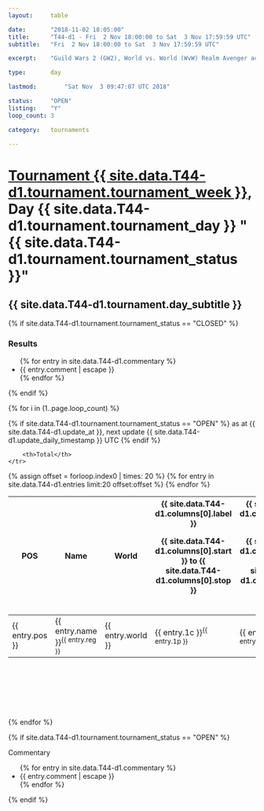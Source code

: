 ```yaml
---
layout: 	table

date: 		"2018-11-02 18:05:00"
title: 		"T44-d1 - Fri  2 Nov 18:00:00 to Sat  3 Nov 17:59:59 UTC"
subtitle: 	"Fri  2 Nov 18:00:00 to Sat  3 Nov 17:59:59 UTC"

excerpt:    "Guild Wars 2 (GW2), World vs. World (WvW) Realm Avenger achivement Tournament. \"Every Kill Counts\""

type:       day

lastmod: 		"Sat Nov  3 09:47:07 UTC 2018"

status:     "OPEN"
listing:    "Y"
loop_count: 3

category: 	tournaments

---
```

<div class="table_header">
    <h1><a href="{{ site.data.T44-d1.tournament.week_url }}">Tournament {{ site.data.T44-d1.tournament.tournament_week }}</a>, Day {{ site.data.T44-d1.tournament.tournament_day }} "{{ site.data.T44-d1.tournament.tournament_status }}"</h1>
    <h2>{{ site.data.T44-d1.tournament.day_subtitle }}</h2> 
</div>

{% if site.data.T44-d1.tournament.tournament_status == "CLOSED" %} 
<div class="commentary">
  <h3>Results</h3>
  <ul>
    {% for entry in site.data.T44-d1.commentary %}
    <li class="commentary_list">{{ entry.comment | escape }}</li>
    {% endfor %}
  </ul>
</div>
{% endif %}


{% for i in (1..page.loop_count) %}

{% if site.data.T44-d1.tournament.tournament_status == "OPEN" %} 
<span class="table_nextupdate">as at {{ site.data.T44-d1.update_at }}, next update {{ site.data.T44-d1.update_daily_timestamp }} UTC</span> 
{% endif %}

<table class="day_table">
  <colgroup>
    <col style="width:18px">
    <col style="width:55px">
    <col style="width:55px">
    <col style="width:12px">
    <col style="width:12px">
    <col style="width:12px">
    <col style="width:12px">
    <col style="width:12px">
    <col style="width:12px">
    <col style="width:12px">
    <col style="width:12px">
    <col style="width:12px">
    <col style="width:12px">
    <col style="width:12px">
    <col style="width:12px">
    <col style="width:12px">
    <col style="width:12px">
    <col style="width:12px">
    <col style="width:12px">
    <col style="width:12px">
    <col style="width:12px">
    <col style="width:12px">
    <col style="width:12px">
    <col style="width:12px">
    <col style="width:12px">
    <col style="width:12px">
    <col style="width:12px">
    <col style="width:18px">
  </colgroup>  
  <thead>
    <tr>
        <th>POS</th>
        <th class="AlignLeft">Name</th>
        <th class="AlignLeft">World</th>

<th><div class="label">{{ site.data.T44-d1.columns[0].label }}<p class="onhover">{{ site.data.T44-d1.columns[0].start }} to {{ site.data.T44-d1.columns[0].stop }}</p></div>​</th>
<th><div class="label">{{ site.data.T44-d1.columns[1].label }}<p class="onhover">{{ site.data.T44-d1.columns[1].start }} to {{ site.data.T44-d1.columns[1].stop }}</p></div>​</th>
<th><div class="label">{{ site.data.T44-d1.columns[2].label }}<p class="onhover">{{ site.data.T44-d1.columns[2].start }} to {{ site.data.T44-d1.columns[2].stop }}</p></div>​</th>
<th><div class="label">{{ site.data.T44-d1.columns[3].label }}<p class="onhover">{{ site.data.T44-d1.columns[3].start }} to {{ site.data.T44-d1.columns[3].stop }}</p></div>​</th>
<th><div class="label">{{ site.data.T44-d1.columns[4].label }}<p class="onhover">{{ site.data.T44-d1.columns[4].start }} to {{ site.data.T44-d1.columns[4].stop }}</p></div>​</th>
<th><div class="label">{{ site.data.T44-d1.columns[5].label }}<p class="onhover">{{ site.data.T44-d1.columns[5].start }} to {{ site.data.T44-d1.columns[5].stop }}</p></div>​</th>
<th><div class="label">{{ site.data.T44-d1.columns[6].label }}<p class="onhover">{{ site.data.T44-d1.columns[6].start }} to {{ site.data.T44-d1.columns[6].stop }}</p></div>​</th>
<th><div class="label">{{ site.data.T44-d1.columns[7].label }}<p class="onhover">{{ site.data.T44-d1.columns[7].start }} to {{ site.data.T44-d1.columns[7].stop }}</p></div>​</th>
<th><div class="label">{{ site.data.T44-d1.columns[8].label }}<p class="onhover">{{ site.data.T44-d1.columns[8].start }} to {{ site.data.T44-d1.columns[8].stop }}</p></div>​</th>
<th><div class="label">{{ site.data.T44-d1.columns[9].label }}<p class="onhover">{{ site.data.T44-d1.columns[9].start }} to {{ site.data.T44-d1.columns[9].stop }}</p></div>​</th>
<th><div class="label">{{ site.data.T44-d1.columns[10].label }}<p class="onhover">{{ site.data.T44-d1.columns[10].start }} to {{ site.data.T44-d1.columns[10].stop }}</p></div>​</th>

<th><div class="label">{{ site.data.T44-d1.columns[11].label }}<p class="onhover">{{ site.data.T44-d1.columns[11].start }} to {{ site.data.T44-d1.columns[11].stop }}</p></div>​</th>
<th><div class="label">{{ site.data.T44-d1.columns[12].label }}<p class="onhover">{{ site.data.T44-d1.columns[12].start }} to {{ site.data.T44-d1.columns[12].stop }}</p></div>​</th>
<th><div class="label">{{ site.data.T44-d1.columns[13].label }}<p class="onhover">{{ site.data.T44-d1.columns[13].start }} to {{ site.data.T44-d1.columns[13].stop }}</p></div>​</th>
<th><div class="label">{{ site.data.T44-d1.columns[14].label }}<p class="onhover">{{ site.data.T44-d1.columns[14].start }} to {{ site.data.T44-d1.columns[14].stop }}</p></div>​</th>
<th><div class="label">{{ site.data.T44-d1.columns[15].label }}<p class="onhover">{{ site.data.T44-d1.columns[15].start }} to {{ site.data.T44-d1.columns[15].stop }}</p></div>​</th>
<th><div class="label">{{ site.data.T44-d1.columns[16].label }}<p class="onhover">{{ site.data.T44-d1.columns[16].start }} to {{ site.data.T44-d1.columns[16].stop }}</p></div>​</th>
<th><div class="label">{{ site.data.T44-d1.columns[17].label }}<p class="onhover">{{ site.data.T44-d1.columns[17].start }} to {{ site.data.T44-d1.columns[17].stop }}</p></div>​</th>
<th><div class="label">{{ site.data.T44-d1.columns[18].label }}<p class="onhover">{{ site.data.T44-d1.columns[18].start }} to {{ site.data.T44-d1.columns[18].stop }}</p></div>​</th>
<th><div class="label">{{ site.data.T44-d1.columns[19].label }}<p class="onhover">{{ site.data.T44-d1.columns[19].start }} to {{ site.data.T44-d1.columns[19].stop }}</p></div>​</th>
<th><div class="label">{{ site.data.T44-d1.columns[20].label }}<p class="onhover">{{ site.data.T44-d1.columns[20].start }} to {{ site.data.T44-d1.columns[20].stop }}</p></div>​</th>

<th><div class="label">{{ site.data.T44-d1.columns[21].label }}<p class="onhover">{{ site.data.T44-d1.columns[21].start }} to {{ site.data.T44-d1.columns[21].stop }}</p></div>​</th>
<th><div class="label">{{ site.data.T44-d1.columns[22].label }}<p class="onhover">{{ site.data.T44-d1.columns[22].start }} to {{ site.data.T44-d1.columns[22].stop }}</p></div>​</th>
<th><div class="label">{{ site.data.T44-d1.columns[23].label }}<p class="onhover">{{ site.data.T44-d1.columns[23].start }} to {{ site.data.T44-d1.columns[23].stop }}</p></div>​</th>

        <th>Total</th>
    </tr>
  </thead>
  {% assign offset = forloop.index0 | times: 20 %}
<tbody>
{% for entry in site.data.T44-d1.entries limit:20 offset:offset %}
  <tr>
    <td class="pl{{ entry.pos }}">{{ entry.pos }}</td>
    <td class="AlignLeft">{{ entry.name }}<sup>{{ entry.reg }}</sup></td>
    <td class="AlignLeft">{{ entry.world }}</td>
    <td class="pl{{ entry.1p }}">{{ entry.1c }}<sup>{{ entry.1p }}</sup></td>
    <td class="pl{{ entry.2p }}">{{ entry.2c }}<sup>{{ entry.2p }}</sup></td>
    <td class="pl{{ entry.3p }}">{{ entry.3c }}<sup>{{ entry.3p }}</sup></td>
    <td class="pl{{ entry.4p }}">{{ entry.4c }}<sup>{{ entry.4p }}</sup></td>
    <td class="pl{{ entry.5p }}">{{ entry.5c }}<sup>{{ entry.5p }}</sup></td>
    <td class="pl{{ entry.6p }}">{{ entry.6c }}<sup>{{ entry.6p }}</sup></td>
    <td class="pl{{ entry.7p }}">{{ entry.7c }}<sup>{{ entry.7p }}</sup></td>
    <td class="pl{{ entry.8p }}">{{ entry.8c }}<sup>{{ entry.8p }}</sup></td>
    <td class="pl{{ entry.9p }}">{{ entry.9c }}<sup>{{ entry.9p }}</sup></td>
    <td class="pl{{ entry.10p }}">{{ entry.10c }}<sup>{{ entry.10p }}</sup></td>
    <td class="pl{{ entry.11p }}">{{ entry.11c }}<sup>{{ entry.11p }}</sup></td>
    <td class="pl{{ entry.12p }}">{{ entry.12c }}<sup>{{ entry.12p }}</sup></td>
    <td class="pl{{ entry.13p }}">{{ entry.13c }}<sup>{{ entry.13p }}</sup></td>
    <td class="pl{{ entry.14p }}">{{ entry.14c }}<sup>{{ entry.14p }}</sup></td>
    <td class="pl{{ entry.15p }}">{{ entry.15c }}<sup>{{ entry.15p }}</sup></td>
    <td class="pl{{ entry.16p }}">{{ entry.16c }}<sup>{{ entry.16p }}</sup></td>
    <td class="pl{{ entry.17p }}">{{ entry.17c }}<sup>{{ entry.17p }}</sup></td>
    <td class="pl{{ entry.18p }}">{{ entry.18c }}<sup>{{ entry.18p }}</sup></td>
    <td class="pl{{ entry.19p }}">{{ entry.19c }}<sup>{{ entry.19p }}</sup></td>
    <td class="pl{{ entry.20p }}">{{ entry.20c }}<sup>{{ entry.20p }}</sup></td>
    <td class="pl{{ entry.21p }}">{{ entry.21c }}<sup>{{ entry.21p }}</sup></td>
    <td class="pl{{ entry.22p }}">{{ entry.22c }}<sup>{{ entry.22p }}</sup></td>
    <td class="pl{{ entry.23p }}">{{ entry.23c }}<sup>{{ entry.23p }}</sup></td>
    <td class="pl{{ entry.24p }}">{{ entry.24c }}<sup>{{ entry.24p }}</sup></td>
    <td>{{ entry.total }}</td>
  </tr>
{% endfor %}  
</tbody>
</table>
<div class="leaderboard">
  <script async src="//pagead2.googlesyndication.com/pagead/js/adsbygoogle.js"></script>
  <!-- 728x90 -->
  <ins class="adsbygoogle"
       style="display:inline-block;width:728px;height:90px"
       data-ad-client="ca-pub-3274917281288240"
       data-ad-slot="3870538733"></ins>
  <script>
  (adsbygoogle = window.adsbygoogle || []).push({});
  </script>    
</div>
<br />
{% endfor %}

{% if site.data.T44-d1.tournament.tournament_status == "OPEN" %} 
<div class="commentary">
  <span class="commentary_title">Commentary</span>
  <ul>
    {% for entry in site.data.T44-d1.commentary %}
    <li class="commentary_list">{{ entry.comment | escape }}</li>
    {% endfor %}
  </ul>
</div>
{% endif %}


